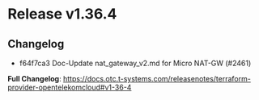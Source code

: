# Release v1.36.4
## Changelog
* f64f7ca3 Doc-Update nat_gateway_v2.md for Micro NAT-GW (#2461)

**Full Changelog**: https://docs.otc.t-systems.com/releasenotes/terraform-provider-opentelekomcloud#v1-36-4

